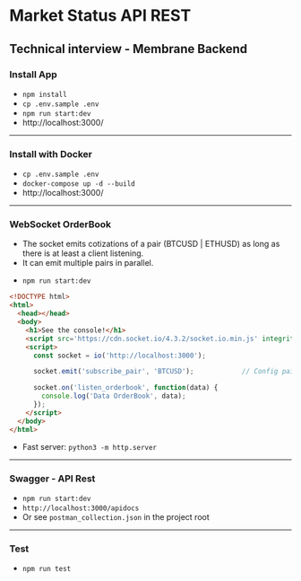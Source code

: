 # Market Status API REST

## Technical interview - Membrane Backend

### Install App

* `npm install`
* `cp .env.sample .env`
* `npm run start:dev`
* http://localhost:3000/

---

### Install with Docker

* `cp .env.sample .env`
* `docker-compose up -d --build`
* http://localhost:3000/

---

### WebSocket OrderBook

- The socket emits cotizations of a pair (BTCUSD | ETHUSD) as long as there is at least a client listening.
- It can emit multiple pairs in parallel.

* `npm run start:dev`
```html
<!DOCTYPE html>
<html>
  <head></head>
  <body>
    <h1>See the console!</h1>
    <script src='https://cdn.socket.io/4.3.2/socket.io.min.js' integrity='sha384-KAZ4DtjNhLChOB/hxXuKqhMLYvx3b5MlT55xPEiNmREKRzeEm+RVPlTnAn0ajQNs' crossorigin='anonymous'></script>
    <script>
      const socket = io('http://localhost:3000');

      socket.emit('subscribe_pair', 'BTCUSD');            // Config pair: BTCUSD | ETHUSD

      socket.on('listen_orderbook', function(data) {
        console.log('Data OrderBook', data);
      });
    </script>
  </body>
</html>
```
* Fast server: `python3 -m http.server`

---

### Swagger - API Rest

* `npm run start:dev`
* `http://localhost:3000/apidocs`
* Or see `postman_collection.json` in the project root

---

### Test

* `npm run test`
